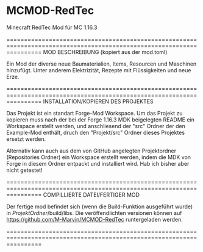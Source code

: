 # MCMOD-RedTec
Minecraft RedTec Mod für MC 1.16.3

======================================================================================================================
MOD BESCHREIBUNG (kopiert aus der mod.toml)

Ein Mod der diverse neue Baumaterialien, Items, Resourcen und Maschinen hinzufügt.
Unter anderem Elektrizität, Rezepte mit Flüssigkeiten und neue Erze.

======================================================================================================================
INSTALLATION/KOPIEREN DES PROJEKTES

Das Projekt ist ein standart Forge-Mod Workspace.
Um das Projekt zu kopieren muss nach der bei der Forge 1.16.3 MDK beigelegten README ein Workspace erstellt werden,
und anschliesend der "src" Ordner der den Example-Mod enthält, druch den "Projekt/src" Ordner dieses Projektes
ersetzt werden.

Alternativ kann auch aus dem von GitHub angelegten Projektordner (Repositories Ordner) ein Workspace erstellt werden,
indem die MDK von Forge in diesem Ordner entpackt und installiert wird.
Hab ich bisher aber nicht getestet!

======================================================================================================================
COMPILLIERTE DATEI/FERTIGER MOD

Der fertige mod befindet sich (wenn die Build-Funktion ausgeführt wurde) in *ProjektOrdner*/build/libs.
Die veröffendlichten versionen können auf https://github.com/M-Marvin/MCMOD-RedTec runtergeladen werden.

======================================================================================================================
